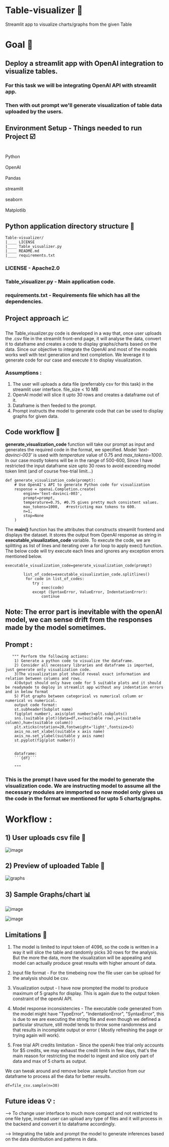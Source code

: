 # Table-visualizer 📑
Streamlit app to visualize charts/graphs from the given Table
# Goal 🥅
## Deploy a streamlit app with OpenAI integration to visualize tables.
### For this task we will be integrating OpenAI API with streamlit app.
### Then with out prompt we'll generate visualization of table data uploaded by the users.

## Environment Setup - Things needed to run Project ☑️
<br> Python </br> 
<br> OpenAI </br>
<br> Pandas </br>
<br> streamlit </br>
<br> seaborn </br>
<br> Matplotlib </br>

## Python application directory structure 📁
```
Table-visualizer/
|____ LICENSE
|____ Table_visualizer.py
|____ README.md
|____ requirements.txt

```

### LICENSE - Apache2.0
### Table_visualizer.py - Main application code.
### requirements.txt - Requirements file which has all the dependencies.


## Project approach 📈

The Table_visualizer.py code is developed in a way that, once user uploads the .csv file in the streamlit front-end page, it will analyse
the data, convert it to dataframe and creates a code to display graphs/charts based on the data. Since our objective to integrate the OpenAI and most of the models works well with text generation and text completion. We leverage it to generate code for our case and execute it to display visualization.


### Assumptions :

1) The user will uploads a data file (preferrably csv for this task) in the streamlit user interface. file_size < 10 MB
2) OpenAI model will slice it upto 30 rows and creates a dataframe out of it.
3) Dataframe is then feeded to the prompt.
4) Prompt instructs the model to generate code that can be used to display graphs for given data. 


## Code workflow 🧮

**generate_visualization_code** function will take our prompt as input and generates the required code in the format, we specified.
Model _'text-davinci-003'_ is used with _temperature_ value of 0.75 and _max_tokens=1000_. In our case mostly tokens will be in the range of 500-600, Since I
have restricted the input dataframe size upto 30 rows to avoid exceeding model token limit (and of course free-trial limit...)
```
def generate_visualization_code(prompt):
    # Use OpenAI's API to generate Python code for visualization
    response = openai.Completion.create(
        engine='text-davinci-003', 
        prompt=prompt,
        temperature=0.75, #0.75 gives pretty much consistent values.
        max_tokens=1000,   #restricting max tokens to 600.
        n=1,
        stop=None
    )
```
The **main()** function has the attributes that constructs streamlit frontend and displays the dataset. It stores the output from OpenAI response as string in 
**executable_visualization_code** variable. To execute the code, we are splitting as list of lines and iterating over a for loop to apply exec() function. 
The below code will try execute each lines and ignores any exception errors mentioned below.

```
executable_visualization_code=generate_visualization_code(prompt)

        list_of_codes=executable_visualization_code.splitlines()
         for code in list_of_codes:
            try :
                exec(code)
            except (SyntaxError, ValueError, IndentationError):
                continue 
```
## Note: The error part is inevitable with the openAI model, we can sense drift from the responses made by the model sometimes.


## Prompt :
       """ Perform the following actions:
        1) Generate a python code to visualize the dataframe.
        2) Consider all necessary libraries and dataframe is imported, just generate only visualization code.
        3)The visualization plot should reveal exact information and relation between columns and rows.
        4)Output should only have code for 5 suitable plots and it should be readymade to deploy in streamlit app without any indentation errors and in below format
        5) Plot graphs between categorical vs numerical column or numerical vs numerical. 
        output code format:
        st.subheader(Subplot name)
        fig(plot number), axis(plot number)=plt.subplots()
        sns.(suitable plot)(data=df,x=(suitable row),y=(suitable column),hue=(suitable column))
        plt.xticks(rotation=20,fontweight='light',fontsize=5)
        axis_no.set_xlabel(suitable x axis name)
        axis_no.set_ylabel(suitable y axis name)
        st.pyplot(fig(plot number))


        dataframe:
        ```{df}```

        """

### This is the prompt I have used for the model to generate the visualization code. We are instructing model to assume all the necessary modules are immported so now model only gives us the code in the format we mentioned for upto 5 charts/graphs.


# Workflow :
## 1) User uploads csv file 📂

![image](https://github.com/Mogith-P-N/Table-visualizer/assets/113936190/c11e109d-872d-4f15-b743-a1fcd1c2bbf6)

## 2) Preview of uploaded Table 📇

![graphs](https://github.com/Mogith-P-N/Table-visualizer/assets/113936190/7951863f-4dba-4b01-a023-d53426873153)


## 3) Sample Graphs/chart 📊

![image](https://github.com/Mogith-P-N/Table-visualizer/assets/113936190/a1b9c56e-53a2-4ecd-84b3-2fcbb720d472)

![image](https://github.com/Mogith-P-N/Table-visualizer/assets/113936190/723da5bf-c236-489f-8821-07be619555d4)




## Limitations 🚪

1) The model is limited to input token of 4096, so the code is written in a way it will slice the table and randomly picks 30 rows for the analysis. But the more the data, more the visualization will be appealing and model can actually produce great results with higher amount of data.

2) Input file format - For the timebeing now the file user can be upload for the analysis should be csv.

3) Visualization output - I have now prompted the model to produce maximum of 5 graphs for display. This is again due to the output token constraint of the openAI API.

4) Model response inconsistencies - The executable code generated from the model might have "TypeError", "IndentationError", "SyntaxError", this is due to we are executing the string file and even though we defined a particular structure, still model tends to throw some randomness and that results in incomplete output or error ( Mostly refreshing the page or trying again will work).

5) Free trial API credits limitation - Since the openAi free trial only accounts for $5 credits, we may exhaust the credit limits in few days, that's the main reason for restricting the model to ingest and slice only part of data and max of 5 charts as output.

We can tweak around and remove below .sample function from our dataframe to process all the data for better results. 

```
df=file_csv.sample(n=30)
```


## Future ideas 💡 :

--> To change user interface to much more compact and not restricted to one file type, instead user can upload any type of files and it will process in the backend and convert it to dataframe accordingly. 

--> Integrating the table and prompt the model to generate inferences based on the data distribution and patterns in data.




